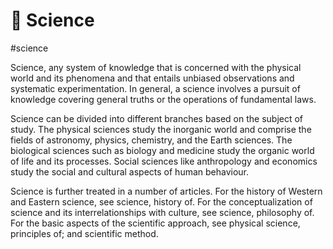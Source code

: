 # 🧬 Science

#science

Science, any system of knowledge that is concerned with the physical world and its phenomena and that entails unbiased observations and systematic experimentation. In general, a science involves a pursuit of knowledge covering general truths or the operations of fundamental laws.

Science can be divided into different branches based on the subject of study. The physical sciences study the inorganic world and comprise the fields of astronomy, physics, chemistry, and the Earth sciences. The biological sciences such as biology and medicine study the organic world of life and its processes. Social sciences like anthropology and economics study the social and cultural aspects of human behaviour.

Science is further treated in a number of articles. For the history of Western and Eastern science, see science, history of. For the conceptualization of science and its interrelationships with culture, see science, philosophy of. For the basic aspects of the scientific approach, see physical science, principles of; and scientific method.